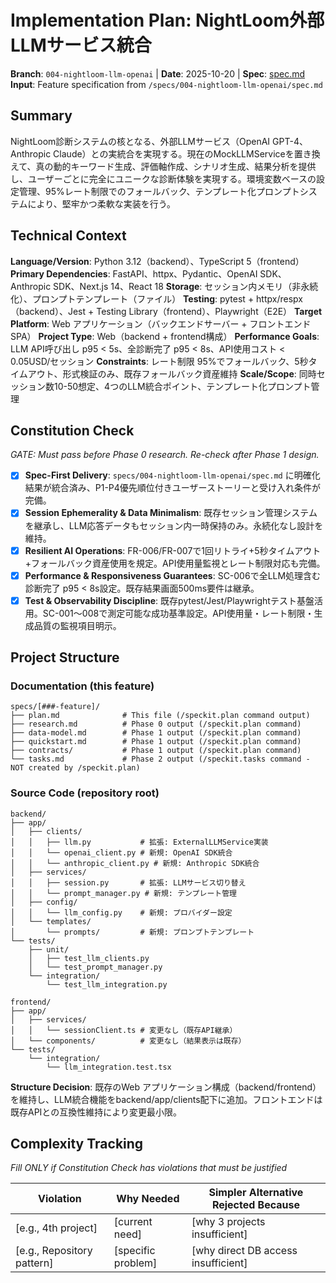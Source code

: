 # Implementation Plan: NightLoom外部LLMサービス統合

**Branch**: `004-nightloom-llm-openai` | **Date**: 2025-10-20 | **Spec**: [spec.md](spec.md)
**Input**: Feature specification from `/specs/004-nightloom-llm-openai/spec.md`

## Summary

NightLoom診断システムの核となる、外部LLMサービス（OpenAI GPT-4、Anthropic Claude）との実統合を実現する。現在のMockLLMServiceを置き換えて、真の動的キーワード生成、評価軸作成、シナリオ生成、結果分析を提供し、ユーザーごとに完全にユニークな診断体験を実現する。環境変数ベースの設定管理、95%レート制限でのフォールバック、テンプレート化プロンプトシステムにより、堅牢かつ柔軟な実装を行う。

## Technical Context

**Language/Version**: Python 3.12（backend）、TypeScript 5（frontend）
**Primary Dependencies**: FastAPI、httpx、Pydantic、OpenAI SDK、Anthropic SDK、Next.js 14、React 18
**Storage**: セッション内メモリ（非永続化）、プロンプトテンプレート（ファイル）
**Testing**: pytest + httpx/respx（backend）、Jest + Testing Library（frontend）、Playwright（E2E）
**Target Platform**: Web アプリケーション（バックエンドサーバー + フロントエンド SPA）
**Project Type**: Web（backend + frontend構成）
**Performance Goals**: LLM API呼び出し p95 < 5s、全診断完了 p95 < 8s、API使用コスト < 0.05USD/セッション
**Constraints**: レート制限 95%でフォールバック、5秒タイムアウト、形式検証のみ、既存フォールバック資産維持
**Scale/Scope**: 同時セッション数10-50想定、4つのLLM統合ポイント、テンプレート化プロンプト管理

## Constitution Check

*GATE: Must pass before Phase 0 research. Re-check after Phase 1 design.*

- [x] **Spec-First Delivery**: `specs/004-nightloom-llm-openai/spec.md` に明確化結果が統合済み、P1-P4優先順位付きユーザーストーリーと受け入れ条件が完備。
- [x] **Session Ephemerality & Data Minimalism**: 既存セッション管理システムを継承し、LLM応答データもセッション内一時保持のみ。永続化なし設計を維持。
- [x] **Resilient AI Operations**: FR-006/FR-007で1回リトライ+5秒タイムアウト+フォールバック資産使用を規定。API使用量監視とレート制限対応も完備。
- [x] **Performance & Responsiveness Guarantees**: SC-006で全LLM処理含む診断完了 p95 < 8s設定。既存結果画面500ms要件は継承。
- [x] **Test & Observability Discipline**: 既存pytest/Jest/Playwrightテスト基盤活用。SC-001～008で測定可能な成功基準設定。API使用量・レート制限・生成品質の監視項目明示。

## Project Structure

### Documentation (this feature)

```
specs/[###-feature]/
├── plan.md              # This file (/speckit.plan command output)
├── research.md          # Phase 0 output (/speckit.plan command)
├── data-model.md        # Phase 1 output (/speckit.plan command)
├── quickstart.md        # Phase 1 output (/speckit.plan command)
├── contracts/           # Phase 1 output (/speckit.plan command)
└── tasks.md             # Phase 2 output (/speckit.tasks command - NOT created by /speckit.plan)
```

### Source Code (repository root)

```
backend/
├── app/
│   ├── clients/
│   │   ├── llm.py           # 拡張: ExternalLLMService実装
│   │   └── openai_client.py # 新規: OpenAI SDK統合
│   │   └── anthropic_client.py # 新規: Anthropic SDK統合
│   ├── services/
│   │   ├── session.py       # 拡張: LLMサービス切り替え
│   │   └── prompt_manager.py # 新規: テンプレート管理
│   ├── config/
│   │   └── llm_config.py    # 新規: プロバイダー設定
│   └── templates/
│       └── prompts/         # 新規: プロンプトテンプレート
└── tests/
    ├── unit/
    │   ├── test_llm_clients.py
    │   └── test_prompt_manager.py
    └── integration/
        └── test_llm_integration.py

frontend/
├── app/
│   ├── services/
│   │   └── sessionClient.ts # 変更なし（既存API継承）
│   └── components/          # 変更なし（結果表示は既存）
└── tests/
    └── integration/
        └── llm_integration.test.tsx
```

**Structure Decision**: 既存のWeb アプリケーション構成（backend/frontend）を維持し、LLM統合機能をbackend/app/clients配下に追加。フロントエンドは既存APIとの互換性維持により変更最小限。

## Complexity Tracking

*Fill ONLY if Constitution Check has violations that must be justified*

| Violation | Why Needed | Simpler Alternative Rejected Because |
|-----------|------------|-------------------------------------|
| [e.g., 4th project] | [current need] | [why 3 projects insufficient] |
| [e.g., Repository pattern] | [specific problem] | [why direct DB access insufficient] |
